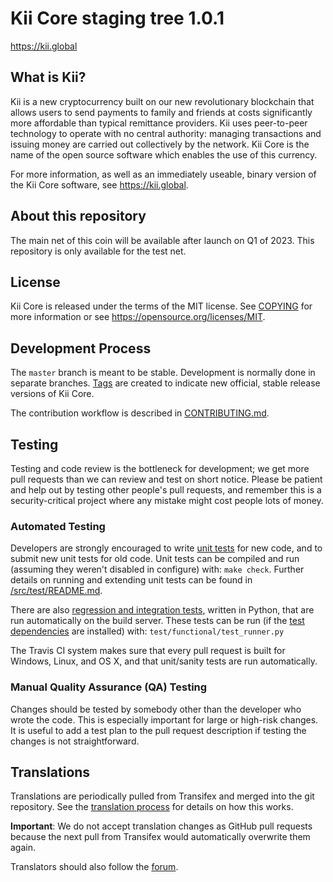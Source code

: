 Kii Core staging tree 1.0.1
===========================

https://kii.global


What is Kii?
-------------

Kii is a new cryptocurrency built on our new revolutionary blockchain that allows users to send payments to family and friends at costs significantly more affordable than typical remittance providers. Kii uses peer-to-peer technology to operate with no central authority: managing transactions and issuing money are carried out collectively by the network. Kii Core is the name of the open source software which enables the use of this currency.

For more information, as well as an immediately useable, binary version of
the Kii Core software, see https://kii.global.

About this repository
-------------

The main net of this coin will be available after launch on Q1 of 2023.
This repository is only available for the test net.


License
-------

Kii Core is released under the terms of the MIT license. See [COPYING](COPYING) for more
information or see https://opensource.org/licenses/MIT.

Development Process
-------------------

The `master` branch is meant to be stable. Development is normally done in separate branches.
[Tags](https://github.com/kiiglobal/kii-core/tags) are created to indicate new official,
stable release versions of Kii Core.

The contribution workflow is described in [CONTRIBUTING.md](CONTRIBUTING.md).

Testing
-------

Testing and code review is the bottleneck for development; we get more pull
requests than we can review and test on short notice. Please be patient and help out by testing
other people's pull requests, and remember this is a security-critical project where any mistake might cost people
lots of money.

### Automated Testing

Developers are strongly encouraged to write [unit tests](src/test/README.md) for new code, and to
submit new unit tests for old code. Unit tests can be compiled and run
(assuming they weren't disabled in configure) with: `make check`. Further details on running
and extending unit tests can be found in [/src/test/README.md](/src/test/README.md).

There are also [regression and integration tests](/test), written
in Python, that are run automatically on the build server.
These tests can be run (if the [test dependencies](/test) are installed) with: `test/functional/test_runner.py`

The Travis CI system makes sure that every pull request is built for Windows, Linux, and OS X, and that unit/sanity tests are run automatically.

### Manual Quality Assurance (QA) Testing

Changes should be tested by somebody other than the developer who wrote the
code. This is especially important for large or high-risk changes. It is useful
to add a test plan to the pull request description if testing the changes is
not straightforward.

Translations
------------

Translations are periodically pulled from Transifex and merged into the git repository. See the
[translation process](doc/translation_process.md) for details on how this works.

**Important**: We do not accept translation changes as GitHub pull requests because the next
pull from Transifex would automatically overwrite them again.

Translators should also follow the [forum](https://kii.global/).


